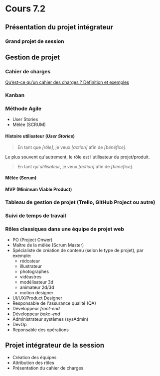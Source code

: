 # Cours 7.2
<!-- 
merc. 8 octobre : dernier cours avant la semaine de rattrapage, après on se revoit le 20 octobre.
-->

<!-- 
Portfolio: Attention, je ne leur ai pas encore donné de consigne pour leur composante vue du portfolio et au retour, ils n'ont que 10 jours restant pour finaliser... faudrait que je leur envoie les instructions aujourd'hui mais... c'est too much avec le projet intégrateur à prep... au piiiiire, je leur dit qu'ils vont recevoir les instructions d'ici... le 11 octobre afin de leur permettre d'avancer pendant la semaine de "rattrapage"...

PRÉSENTATION DU PROJET INTÉGRATEUR
* Création des équipes
* Planification du projet: vous aurez 2 semaines mais n'attendez pas au prochain cours pour débuter car la remise sera 2 jours plus tard. Si vous commencez aujourd'hui, vous aveaz littéalement 14 jours..

COMMENT TRAVAILLER EN ÉQUIPE?
- Contrat de début de projet
...

GESTION DE PROJET 
* Cahier de charges 
* Kanban 
* Méthode Agile 
* Mêlée (Scrum) 
* Tableau de gestion de projet (Trello, GitHub Project ou autre) 
* Suivi de temps de travail 
* Création des équipes et des rôles

Git en équipe 
- Branches 
- Git Merge
- Gestion de conflits
-->
## Présentation du projet intégrateur

### Grand projet de session

## Gestion de projet

### Cahier de charges

[Qu’est-ce qu’un cahier des charges ? Définition et exemples](https://www.projectmanager.com/fr/cahier-des-charges)

### Kanban

### Méthode Agile

- User Stories
- Mêlée (SCRUM)

#### Histoire utilisateur (*User Stories*)

> En tant que *[rôle]*, je veux *[action]* afin de *[bénéfice]*.

Le plus souvent qu'autrement, le rôle est l'utilisateur du projet/produit.

> En tant qu'*utilisateur*, je veux *[action]* afin de *[bénéfice]*.

#### Mêlée (Scrum) 

#### MVP (Minimum Viable Product)

### Tableau de gestion de projet (Trello, GitHub Project ou autre) 

### Suivi de temps de travail

### Rôles classiques dans une équipe de projet web

* PO (Project Onwer)
* Maître de la mêlée (Scrum Master)
* Spécialiste de création de contenu (selon le type de projet), par exemple: 
  * rédcateur
  * illustrateur
  * photographes
  * vidéastres
  * modélisateur 3d
  * animateur 2d/3d
  * motion designer
* UI/UX/Product Designer
* Responsable de l'assurance qualité (QA)
* Développeur *front-end*
* Développeur *bakc-end*
* Administrateur systèmes (sysAdmin)
* DevOp
* Reponsable des opérations

## Projet intégrateur de la session

* Création des équipes 
* Attribution des rôles
* Présentation du cahier de charges
